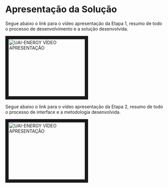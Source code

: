 # Apresentação da Solução

Segue abaixo o link para o vídeo apresentação da Etapa 1, resumo de todo o processo de desenvolvimento e a solução desenvolvida.

<a href="https://www.youtube.com/embed/vH2WVrjD9yk" target="_blank"><img src="http://i1.ytimg.com/vi/vH2WVrjD9yk/mqdefault.jpg" 
alt="UAI-ENERGY VÍDEO APRESENTAÇÃO" width="240" height="180" border="10" /></a>

Segue abaixo o link para o vídeo apresentação da Etapa 2, resumo de todo o processo de interface e a metodologia desenvolvida.

<a href="https://youtu.be/ZgEcqTo_Hqo" target="_blank"><img src="http://i1.ytimg.com/vi/vH2WVrjD9yk/mqdefault.jpg" 
alt="UAI-ENERGY VÍDEO APRESENTAÇÃO" width="240" height="180" border="10" /></a>
